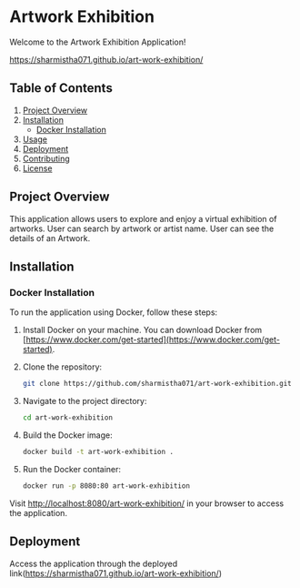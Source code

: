 # Artwork Exhibition

Welcome to the Artwork Exhibition Application!

https://sharmistha071.github.io/art-work-exhibition/

## Table of Contents

1. [Project Overview](#project-overview)
2. [Installation](#installation)
   - [Docker Installation](#docker-installation)
3. [Usage](#usage)
4. [Deployment](#deployment)
5. [Contributing](#contributing)
6. [License](#license)

## Project Overview

This application allows users to explore and enjoy a virtual exhibition of artworks.
User can search by artwork or artist name.
User can see the details of an Artwork.

## Installation

### Docker Installation

To run the application using Docker, follow these steps:

1. Install Docker on your machine. You can download Docker from [https://www.docker.com/get-started](https://www.docker.com/get-started).

2. Clone the repository:

   ```bash
   git clone https://github.com/sharmistha071/art-work-exhibition.git
   ```

3. Navigate to the project directory:

   ```bash
   cd art-work-exhibition
   ```

4. Build the Docker image:

   ```bash
   docker build -t art-work-exhibition .
   ```

5. Run the Docker container:
   ```bash
   docker run -p 8080:80 art-work-exhibition
   ```

Visit [http://localhost:8080/art-work-exhibition/](http://localhost:8080/art-work-exhibition/) in your browser to access the application.

## Deployment

Access the application through the deployed link(https://sharmistha071.github.io/art-work-exhibition/)

